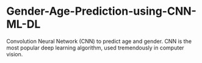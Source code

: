 # Gender-Age-Prediction-using-CNN-ML-DL
Convolution Neural Network (CNN) to predict  age  and  gender.  CNN  is  the  most  popular  deep  learning  algorithm,  used tremendously   in   computer   vision.
